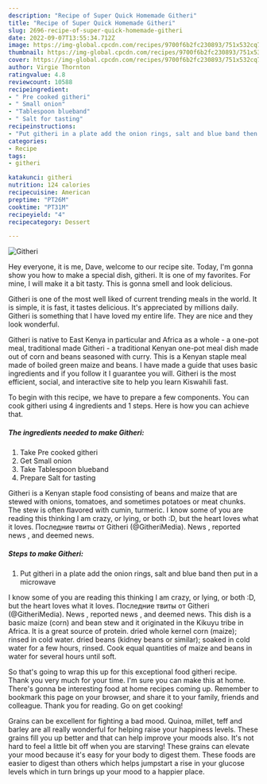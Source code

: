 ```yaml
---
description: "Recipe of Super Quick Homemade Githeri"
title: "Recipe of Super Quick Homemade Githeri"
slug: 2696-recipe-of-super-quick-homemade-githeri
date: 2022-09-07T13:55:34.712Z
image: https://img-global.cpcdn.com/recipes/9700f6b2fc230893/751x532cq70/githeri-recipe-main-photo.jpg
thumbnail: https://img-global.cpcdn.com/recipes/9700f6b2fc230893/751x532cq70/githeri-recipe-main-photo.jpg
cover: https://img-global.cpcdn.com/recipes/9700f6b2fc230893/751x532cq70/githeri-recipe-main-photo.jpg
author: Virgie Thornton
ratingvalue: 4.8
reviewcount: 10588
recipeingredient:
- " Pre cooked githeri"
- " Small onion"
- "Tablespoon blueband"
- " Salt for tasting"
recipeinstructions:
- "Put githeri in a plate add the onion rings, salt and blue band then put in a microwave"
categories:
- Recipe
tags:
- githeri

katakunci: githeri 
nutrition: 124 calories
recipecuisine: American
preptime: "PT26M"
cooktime: "PT31M"
recipeyield: "4"
recipecategory: Dessert

---
```



![Githeri](https://img-global.cpcdn.com/recipes/9700f6b2fc230893/751x532cq70/githeri-recipe-main-photo.jpg)

Hey everyone, it is me, Dave, welcome to our recipe site. Today, I'm gonna show you how to make a special dish, githeri. It is one of my favorites. For mine, I will make it a bit tasty. This is gonna smell and look delicious.

Githeri is one of the most well liked of current trending meals in the world. It is simple, it is fast, it tastes delicious. It's appreciated by millions daily. Githeri is something that I have loved my entire life. They are nice and they look wonderful.

Githeri is native to East Kenya in particular and Africa as a whole - a one-pot meal, traditional made Githeri - a traditional Kenyan one-pot meal dish made out of corn and beans seasoned with curry. This is a Kenyan staple meal made of boiled green maize and beans. I have made a guide that uses basic ingredients and if you follow it I guarantee you will. Githeri is the most efficient, social, and interactive site to help you learn Kiswahili fast.


To begin with this recipe, we have to prepare a few components. You can cook githeri using 4 ingredients and 1 steps. Here is how you can achieve that.

<!--inarticleads1-->

##### The ingredients needed to make Githeri:

1. Take  Pre cooked githeri
1. Get  Small onion
1. Take Tablespoon blueband
1. Prepare  Salt for tasting


Githeri is a Kenyan staple food consisting of beans and maize that are stewed with onions, tomatoes, and sometimes potatoes or meat chunks. The stew is often flavored with cumin, turmeric. I know some of you are reading this thinking I am crazy, or lying, or both :D, but the heart loves what it loves. Последние твиты от Githeri (@GitheriMedia). News , reported news , and deemed news. 

<!--inarticleads2-->

##### Steps to make Githeri:

1. Put githeri in a plate add the onion rings, salt and blue band then put in a microwave


I know some of you are reading this thinking I am crazy, or lying, or both :D, but the heart loves what it loves. Последние твиты от Githeri (@GitheriMedia). News , reported news , and deemed news. This dish is a basic maize (corn) and bean stew and it originated in the Kikuyu tribe in Africa. It is a great source of protein. dried whole kernel corn (maize); rinsed in cold water. dried beans (kidney beans or similar); soaked in cold water for a few hours, rinsed. Cook equal quantities of maize and beans in water for several hours until soft. 

So that's going to wrap this up for this exceptional food githeri recipe. Thank you very much for your time. I'm sure you can make this at home. There's gonna be interesting food at home recipes coming up. Remember to bookmark this page on your browser, and share it to your family, friends and colleague. Thank you for reading. Go on get cooking!

Grains can be excellent for fighting a bad mood. Quinoa, millet, teff and barley are all really wonderful for helping raise your happiness levels. These grains fill you up better and that can help improve your moods also. It's not hard to feel a little bit off when you are starving! These grains can elevate your mood because it's easy for your body to digest them. These foods are easier to digest than others which helps jumpstart a rise in your glucose levels which in turn brings up your mood to a happier place.
